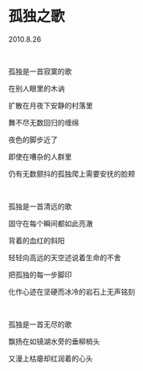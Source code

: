 # 孤独之歌

2010.8.26

&emsp;

孤独是一首寂寞的歌

在别人眼里的木讷

扩散在月夜下安静的村落里

舞不尽无数回归的缠绵

夜色的脚步近了

即使在嘈杂的人群里

仍有无数颤抖的孤独爬上需要安抚的脸颊

&emsp;

孤独是一首清远的歌

固守在每个瞬间都如此亮澈

背着的血红的斜阳

轻轻向高远的天空述说着生命的不舍

把孤独的每一步脚印

化作心迹在坚硬而冰冷的岩石上无声铭刻

&emsp;

孤独是一首无尽的歌

飘扬在如镜湖水旁的垂柳梢头

又漫上枯瘪却红润着的心头

